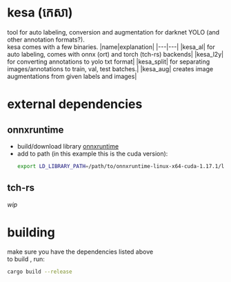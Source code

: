 # kesa (កេសា)
tool for auto labeling, conversion and augmentation for darknet YOLO (and other annotation formats?).<br>
kesa comes with a few binaries.
|name|explanation|
|---|---|
|kesa_al| for auto labeling, comes with onnx (ort) and torch (tch-rs) backends|
|kesa_l2y| for converting annotations to yolo txt format|
|kesa_split| for separating images/annotations to train, val, test batches.|
|kesa_aug| creates image augmentations from given labels and images|


# external dependencies
## onnxruntime 
- build/download library [onnxruntime](https://github.com/microsoft/onnxruntime)
- add to path (in this example this is the cuda version):
  ```bash
  export LD_LIBRARY_PATH=/path/to/onnxruntime-linux-x64-cuda-1.17.1/lib${LD_LIBRARY_PATH:+:${LD_LIBRARY_PATH}}
  ```
## tch-rs 
*wip*

# building 
make sure you have the dependencies listed above <br>
to build , run:
```bash
cargo build --release
```
